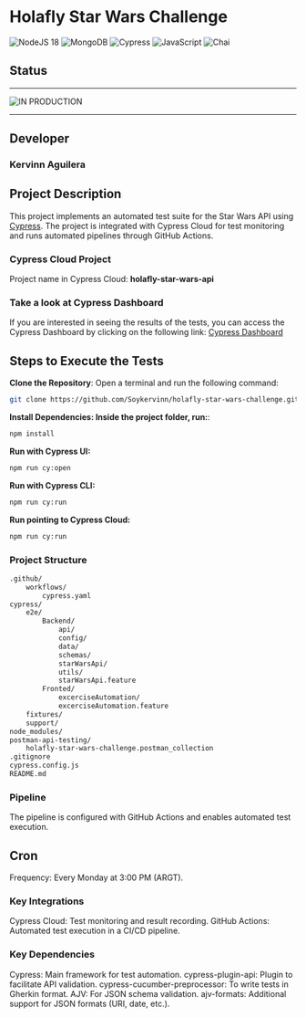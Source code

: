# Holafly Star Wars Challenge

![NodeJS 18](https://img.shields.io/badge/node.js|18-6DA55F?style=for-the-badge&logo=node.js&logoColor=white) ![MongoDB](https://img.shields.io/badge/MongoDB-%234ea94b.svg?style=for-the-badge&logo=mongodb&logoColor=white) ![Cypress](https://img.shields.io/badge/Cypress-17202C?style=for-the-badge&logo=cypress&logoColor=white) ![JavaScript](https://img.shields.io/badge/JavaScript-F7DF1E?style=for-the-badge&logo=javascript&logoColor=black) ![Chai](https://img.shields.io/badge/Chai-A30701?style=for-the-badge&logo=chai&logoColor=white)

## Status

* * *

![IN PRODUCTION](https://img.shields.io/badge/IN_PRODUCTION-1983fc?style=for-the-badge)

* * *

## Developer

### Kervinn Aguilera

## Project Description

This project implements an automated test suite for the Star Wars API using [Cypress](https://www.cypress.io/). The project is integrated with Cypress Cloud for test monitoring and runs automated pipelines through GitHub Actions.

### Cypress Cloud Project

Project name in Cypress Cloud: **holafly-star-wars-api**

### Take a look at Cypress Dashboard

If you are interested in seeing the results of the tests, you can access the Cypress Dashboard by clicking on the following link: [Cypress Dashboard](https://cloud.cypress.io/projects/du2hbz/branches/main/runs)

## Steps to Execute the Tests

**Clone the Repository**:
Open a terminal and run the following command:

```bash
git clone https://github.com/Soykervinn/holafly-star-wars-challenge.git

```

**Install Dependencies: Inside the project folder, run:**:

```bash
npm install
```

**Run with Cypress UI:**

```bash
npm run cy:open
```

**Run with Cypress CLI:**

```bash
npm run cy:run
```

**Run pointing to Cypress Cloud:**

 ```bash
npm run cy:run
```

### Project Structure

```bash
.github/
    workflows/
        cypress.yaml
cypress/
    e2e/
        Backend/
            api/
            config/
            data/
            schemas/
            starWarsApi/
            utils/
            starWarsApi.feature
        Fronted/
            excerciseAutomation/
            excerciseAutomation.feature
    fixtures/
    support/
node_modules/
postman-api-testing/
    holafly-star-wars-challenge.postman_collection
.gitignore
cypress.config.js
README.md

```

### Pipeline

The pipeline is configured with GitHub Actions and enables automated test execution.

## Cron

Frequency: Every Monday at 3:00 PM (ARGT).

### Key Integrations

Cypress Cloud: Test monitoring and result recording.
GitHub Actions: Automated test execution in a CI/CD pipeline.

### Key Dependencies

Cypress: Main framework for test automation.
cypress-plugin-api: Plugin to facilitate API validation.
cypress-cucumber-preprocessor: To write tests in Gherkin format.
AJV: For JSON schema validation.
ajv-formats: Additional support for JSON formats (URI, date, etc.).
